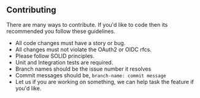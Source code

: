 Contributing
------------
There are many ways to contribute. If you'd like to code then its recommended you follow these guidelines.
 - All code changes must have a story or bug.
 - All changes must not violate the OAuth2 or OIDC rfcs.
 - Please follow SOLID principles.
 - Unit and Integration tests are required.
 - Branch names should be the issue number it resolves
 - Commit messages should be, `branch-name: commit message`
 - Let us if you are working on something, we can help task the feature if you'd like.
 